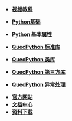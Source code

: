 <!-- docs/_sidebar.md -->

* [**视频教程**](https://space.bilibili.com/491326023/channel/detail?cid=150963)
* [**Python基础**](/zh-cn/python/)

* [**Python 基本属性**](/zh-cn/api/pythonBasic.md)
* [**QuecPython 标准库**](/zh-cn/api/pythonStdlib.md)
* [**QuecPython 类库**](/zh-cn/api/QuecPythonClasslib.md)
* [**QuecPython 第三方库**](/zh-cn/api/QuecPythonThirdlib.md)
* [**QuecPython 异常处理**](/zh-cn/faq/)

<!--  * [**Wiki 首页 Home**](/) -->
* [**官方网站**](//python.quectel.com)
* [**文档中心**](//python.quectel.com/doc/)
* [**资料下载**](//python.quectel.com/download)